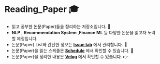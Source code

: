 # Reading_Paper 🎓

* 읽고 공부한 논문(Paper)들을 정리하는 저장소입니다. 📂
* **NLP** , **Recommendation System** ,**Finance ML** 등 다양한 논문을 읽고자 노력할 예정입니다. 
* 논문(Paper) List와 간단한 정보는 [**Issue tab**](https://github.com/mingqook/Reading_Paper/issues) 에서 관리합니다. 📃
* 논문(Paper)을 읽는 스케줄은 [**Schedule**](https://github.com/mingqook/Reading_Paper/projects/1) 에서 확인할 수 있습니다. 📆
* 논문(Paper)을 정리한 내용은 [**Velog**](https://velog.io/@mingqook) 에서 확인할 수 있습니다. 👉


